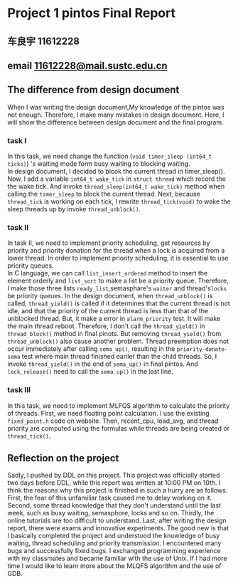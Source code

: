 # Project 1 pintos Final Report
## 车良宇 11612228
## email 11612228@mail.sustc.edu.cn
## The difference from design document
When I was writing the design document,My knowledge of the pintos was not enough. Therefore, I make many mistakes in design document. Here, I will show the difference between design document and the final program. 
### task I
In this task, we need change the function (`void timer_sleep (int64_t ticks)`) 's waiting mode form busy waiting to blocking waiting.   
In design document, I decided to blcok the current thread in timer_sleep().   
Now, I add a variable `int64_t wake_tick` in `struct thread` which record the the wake tick. And invoke `thread_sleep(int64_t wake_tick)` method when calling the `timer_sleep` to block the current thread. Next, because `thread_tick` is working on each tick, I rewrite `thread_tick(void)` to wake the sleep threads up by invoke `thread_unblock()`. 
### task II
In task II, we need to implement priority scheduling, get resources by priority and  priority donation for the thread when a lock is acquired from a lower thread. In order to implement priority scheduling, it is essential to use priority queues.   
In C language, we can call `list_insert_ordered` method to insert the element orderly and `list_sort` to make a list be a priority queue. Therefore, I make those three lists `ready_list`,semasphare's `waiter` and thread's`locks` be priority queues. 
In the design document, when `thread_unblock()` is called, `thread_yield()` is called if it determines that the current thread is not idle, and that the priority of the current thread is less than that of the unblocked thread. But, it make a error in `alarm_priority` test. It will make the main thread reboot. Therefore, I don't call the `thread_yield()` in `thread_block()` method in final pinots. 
But removing `thread_yield()` from `thread_unblock()` also cause another problem. Thread preemption does not occur immediately after calling `sema_up()`, resulting in the `priority-donate-sema` test where main thread finished eariler than the child threads. 
So, I invoke `thread_yield()` in the end of `sema_up()` in final pintos. And `lock_release()` need to call the `sema_up()` in the last line.

### task III
In this task, we need to implement MLFQS algorithm to calculate the priority of threads. First, we need floating point calculation. I use the existing `fixed_point.h` code on website. Then, recent_cpu, load_avg, and thread priority are computed using the formulas while threads are being created or `thread_tick()`.
## Reflection on the project
Sadly, I pushed by DDL on this project. This project was officially started two days before DDL, while this report was written at 10:00 PM on 10th. I think the reasons why this project is finished in such a hurry are as follows. First, the fear of this unfamiliar task caused me to delay working on it. Second, some thread knowledge that they don't understand until the last week, such as busy waiting, semasphore, locks and so on. Thirdly, the online tutorials are too difficult to understand. Last, after writing the design report, there were exams and innovative experiments.
The good new is that I basically completed the project and understood the knowledge of busy waiting, thread scheduling and priority transmission. I encountered many bugs and successfully fixed bugs. I exchanged programming experience with my classmates and became familiar with the use of Unix.
If I had more time I would like to learn more about the MLQFS algorithm and the use of GDB.

